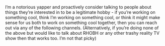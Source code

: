 I’m a notorious yapper and proactively consider talking to people about things they’re interested in to be a legitimate hobby - if you’re working on something cool, think I’m working on something cool, or think it might make sense for us both to work on something cool together, then you can reach out via any of the following channels. (Alternatively, if you’re doing none of the above but would like to talk about RHOBH or any other trashy reality TV show then that works too. I’m not that picky) 
